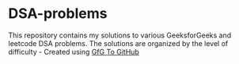 # DSA-problems
This repository contains my solutions to various GeeksforGeeks and leetcode DSA problems. The solutions are organized by the level of difficulty - Created using [GfG To GitHub](https://github.com/AtharvaNanavate/GfG-To-GitHub)
